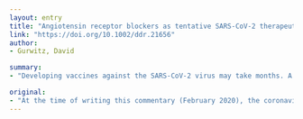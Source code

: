 ```yaml
---
layout: entry
title: "Angiotensin receptor blockers as tentative SARS-CoV-2 therapeutics"
link: "https://doi.org/10.1002/ddr.21656"
author:
- Gurwitz, David

summary:
- "Developing vaccines against the SARS-CoV-2 virus may take months. A tentative suggestion is to use available angiotensin receptor 1 (AT1R) blockers as therapeutics for reducing the aggressiveness and mortality from new influenza virus strains. The idea is to consider AT1R blockers, such as losartan, as tentative treatment for SARS and MERS coronavirus infections. Developed vaccines based on viral-encoded peptides may not be effective against future outbreaks is urgently needed to contain rapid spread and reduce its high mortality rates."

original:
- "At the time of writing this commentary (February 2020), the coronavirus COVID-19 epidemic has already resulted in more fatalities compared with the SARS and MERS coronavirus epidemics combined. Therapeutics that may assist to contain its rapid spread and reduce its high mortality rates are urgently needed. Developing vaccines against the SARS-CoV-2 virus may take many months. Moreover, vaccines based on viral-encoded peptides may not be effective against future coronavirus epidemics, as virus mutations could make them futile. Indeed, new Influenza virus strains emerge every year, requiring new immunizations. A tentative suggestion based on existing therapeutics, which would likely be resistant to new coronavirus mutations, is to use available angiotensin receptor 1 (AT1R) blockers, such as losartan, as therapeutics for reducing the aggressiveness and mortality from SARS-CoV-2 virus infections. This idea is based on observations that the angiotensin-converting enzyme 2 (ACE2) very likely serves as the binding site for SARS-CoV-2, the strain implicated in the current COVID-19 epidemic, similarly to strain SARS-CoV implicated in the 2002-2003 SARS epidemic. This commentary elaborates on the idea of considering AT1R blockers as tentative treatment for SARS-CoV-2 infections, and proposes a research direction based on datamining of clinical patient records for assessing its feasibility."
---
```


